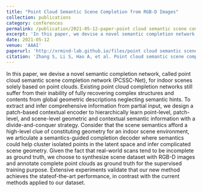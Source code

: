 ```yaml
---
title: "Point Cloud Semantic Scene Completion from RGB-D Images"
collection: publications
category: conferences
permalink: /publication/2021-05-12-paper-point cloud semantic scene completion from rgb-d images
excerpt: 'In this paper, we devise a novel semantic completion network, called point cloud semantic scene completion network (PCSSC-Net), for indoor scenes solely based on point clouds.'
date: 2021-05-12
venue: 'AAAI'
paperurl: 'http://xrmind-lab.github.io/files/point cloud semantic scene completion from rgb-d images.pdf'
citation: 'Zhang S, Li S, Hao A, et al. Point cloud semantic scene completion from rgb-d images[C]//Proceedings of the AAAI Conference on Artificial Intelligence. 2021, 35(4): 3385-3393.'
---
```


In this paper, we devise a novel semantic completion network, called point cloud semantic scene completion network (PCSSC-Net), for indoor scenes solely based on point clouds. Existing point cloud completion networks still suffer from their inability of fully recovering complex structures and contents from global geometric descriptions neglecting semantic hints. To extract and infer comprehensive information from partial input, we design a patch-based contextual encoder to hierarchically learn point-level, patch-level, and scene-level geometric and contextual semantic information with a divide-and-conquer strategy. Consider that the scene semantics afford a high-level clue of constituting geometry for an indoor scene environment, we articulate a semantics-guided completion decoder where semantics could help cluster isolated
points in the latent space and infer complicated scene geometry. Given the fact that real-world scans tend to be incomplete as ground truth, we choose to synthesize scene dataset with RGB-D images and annotate complete point clouds as ground truth for the supervised training purpose. Extensive experiments validate that our new method achieves the stateof-the-art performance, in contrast with the current methods applied to our dataset.
